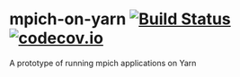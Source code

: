# mpich-on-yarn [![Build Status](https://travis-ci.org/huafengw/mpich-on-yarn.svg?branch=master)](https://travis-ci.org/huafengw/mpich-on-yarn) [![codecov.io](https://codecov.io/github/huafengw/mpich-on-yarn/coverage.svg?branch=master)](https://codecov.io/github/huafengw/mpich-on-yarn?branch=master)
A prototype of running mpich applications on Yarn

